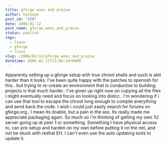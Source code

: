 ```yaml
---
title: gforge woes and praise
author: halkeye
post_id: "150"
date: 2006-02-12
post_name: gforge_woes_and_praise
status: publish
tags:
  - linux
  - gforge
  - linux
slug: /2006/02/12/gforge_woes_and_praise
datetime: 2006-02-12T23:06:10+0800
---
```


Apparently setting up a gforge setup with true chroot shells and such is alot harder than it looks.
I've been quite happy with the patches to openssh for this.. but trying to re-create an environment that is conductive to building projects is that much harder.. I've given up right now on copying all the files i might eventually need and focus on looking into distcc.. I'm wondering if i can use that tool to escape the chroot long enough to compile everything and send back the code.
I wish i could just easily search for forums on gforge.org.. I mean its doable, but a pain in the ass.
Its really made me appreciate packaging again. So much so i'm thinking of getting my own 1U server going up at peer 1 or something. Something I have physical access to, can pre-setup and harden on my own before putting it on the net, and not be stuck with redhat EH. I can't even use the auto updating tools to update it.  
